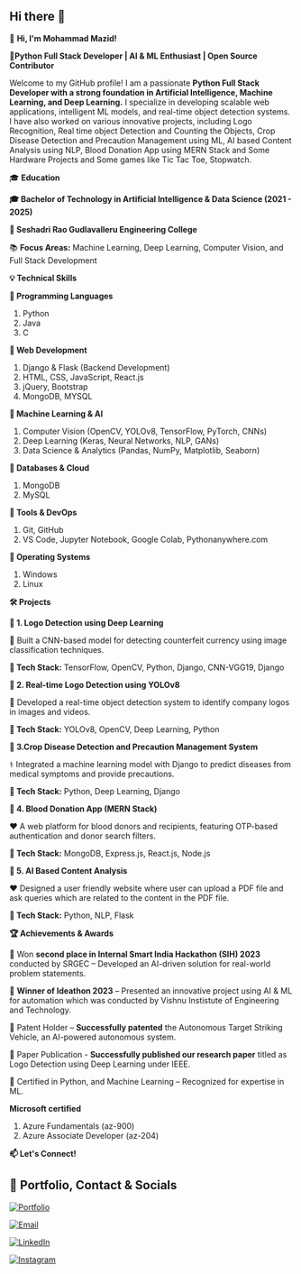 ## Hi there 👋

👋 **Hi, I'm Mohammad Mazid!**

**🚀Python Full Stack Developer | AI & ML Enthusiast | Open Source Contributor**

Welcome to my GitHub profile! I am a passionate **Python Full Stack Developer with a strong foundation in Artificial Intelligence, Machine Learning, and Deep Learning.** 
I specialize in developing scalable web applications, intelligent ML models, and real-time object detection systems. I have also worked on various innovative projects, 
including Logo Recognition, Real time object Detection and Counting the Objects, Crop Disease Detection and Precaution Management using ML, AI based Content Analysis using NLP, Blood Donation App using MERN Stack and Some Hardware Projects and Some games like Tic Tac Toe, Stopwatch.


🎓 **Education**

**🎓 Bachelor of Technology in Artificial Intelligence & Data Science (2021 - 2025)**

**📍 Seshadri Rao Gudlavalleru Engineering College**

📚 **Focus Areas:** Machine Learning, Deep Learning, Computer Vision, and Full Stack Development


**💡 Technical Skills**

**🔹 Programming Languages**

1. Python 
2. Java
3. C

**🔹 Web Development**

1. Django & Flask (Backend Development)
2. HTML, CSS, JavaScript, React.js
3. jQuery, Bootstrap
4. MongoDB, MYSQL

**🔹 Machine Learning & AI**

1. Computer Vision (OpenCV, YOLOv8, TensorFlow, PyTorch, CNNs)
2. Deep Learning (Keras, Neural Networks, NLP, GANs)
3. Data Science & Analytics (Pandas, NumPy, Matplotlib, Seaborn)

**🔹 Databases & Cloud**

1. MongoDB
2. MySQL


**🔹 Tools & DevOps**

1. Git, GitHub
2. VS Code, Jupyter Notebook, Google Colab, Pythonanywhere.com

**🔹 Operating Systems**

1. Windows
2. Linux


**🛠 Projects**

**🔹 1. Logo Detection using Deep Learning**

📝 Built a CNN-based model for detecting counterfeit currency using image classification techniques.

**🔧 Tech Stack:** TensorFlow, OpenCV, Python, Django, CNN-VGG19, Django

**🔹 2. Real-time Logo Detection using YOLOv8**

📸 Developed a real-time object detection system to identify company logos in images and videos.

**🔧 Tech Stack:** YOLOv8, OpenCV, Deep Learning, Python

**🔹 3.Crop Disease Detection and Precaution Management System**

⚕️ Integrated a machine learning model with Django to predict diseases from medical symptoms and provide precautions.

**🔧 Tech Stack:** Python, Deep Learning, Django

**🔹 4. Blood Donation App (MERN Stack)**

❤️ A web platform for blood donors and recipients, featuring OTP-based authentication and donor search filters.

**🔧 Tech Stack:** MongoDB, Express.js, React.js, Node.js

**🔹 5. AI Based Content Analysis**

❤️ Designed a user friendly website where user can upload a PDF file and ask queries which are related to the content in the PDF file. 

**🔧 Tech Stack:** Python, NLP, Flask


**🏆 Achievements & Awards**

🏅 Won **second place in Internal Smart India Hackathon (SIH) 2023** conducted by SRGEC – Developed an AI-driven solution for real-world problem statements.

🏅 **Winner of Ideathon 2023** – Presented an innovative project using AI & ML for automation which was conducted by Vishnu Instistute of Engineering and Technology.

🏅 Patent Holder – **Successfully patented** the Autonomous Target Striking Vehicle, an AI-powered autonomous system.

🏅 Paper Publication - **Successfully published our research paper** titled as Logo Detection using Deep Learning under IEEE.

🏅 Certified in Python, and Machine Learning – Recognized for expertise in ML.

**Microsoft certified**
1. Azure Fundamentals (az-900)
2. Azure Associate Developer (az-204)


**📫 Let's Connect!**

## 💼 Portfolio, Contact & Socials  

[![Portfolio](https://img.shields.io/badge/🌐-Portfolio-blue)](http://mazidmohammad.pythonanywhere.com)  

[![Email](https://img.shields.io/badge/📧-Email-red)](mailto:mazidmd750@gmail.com)  

[![LinkedIn](https://img.shields.io/badge/🔗-LinkedIn-blue?style=flat&logo=linkedin)](https://www.linkedin.com/in/mohammadmazid)  

[![Instagram](https://img.shields.io/badge/Instagram-%23E4405F.svg?style=for-the-badge&logo=instagram&logoColor=white)](https://www.instagram.com/immazid_786/)








